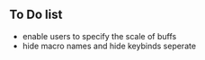 ## To Do list

* enable users to specify the scale of buffs
* hide macro names and hide keybinds seperate
